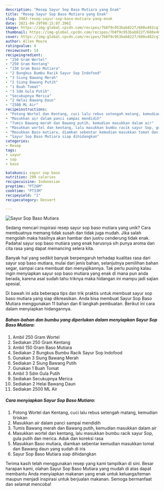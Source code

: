 ```yaml
---
description: "Resep Sayur Sop Baso Mutiara yang Enak"
title: "Resep Sayur Sop Baso Mutiara yang Enak"
slug: 3983-resep-sayur-sop-baso-mutiara-yang-enak
date: 2021-04-29T00:15:07.396Z
image: https://img-global.cpcdn.com/recipes/7b8f9c953bab822f/680x482cq70/sayur-sop-baso-mutiara-foto-resep-utama.jpg
thumbnail: https://img-global.cpcdn.com/recipes/7b8f9c953bab822f/680x482cq70/sayur-sop-baso-mutiara-foto-resep-utama.jpg
cover: https://img-global.cpcdn.com/recipes/7b8f9c953bab822f/680x482cq70/sayur-sop-baso-mutiara-foto-resep-utama.jpg
author: Allen Moore
ratingvalue: 4
reviewcount: 14
recipeingredient:
- "250 Gram Wortel"
- "250 Gram Kentang"
- "150 Gram Baso Mutiara"
- "2 Bungkus Bumbu Racik Sayur Sop Indofood"
- "3 Siung Bawang Merah"
- "2 Siung Bawang Putih"
- "1 Buah Tomat"
- "3 Sdm Gula Putih"
- "Secukupnya Merica"
- "2 Helai Bawang Daun"
- "2500 ML Air"
recipeinstructions:
- "Potong Wortel dan Kentang, cuci lalu rebus setengah matang, kemudian tiriskan"
- "Masukkan air dalam panci sampai mendidih"
- "Tumis Bawang merah dan Bawang putih, kemudian masukkan dalam air"
- "Masukkan wortel dan kentang, lalu masukkan bumbu racik sayur Sop, gula putih dan merica. Aduk dan koreksi rasa"
- "Masukkan Baso mutiara, diamkan sebentar kemudian masukkan tomat dan Bawang daun yang sudah di iris"
- "Sayur Sop Baso Mutiara siap dihidangkan"
categories:
- Resep
tags:
- sayur
- sop
- baso

katakunci: sayur sop baso 
nutrition: 299 calories
recipecuisine: Indonesian
preptime: "PT26M"
cooktime: "PT33M"
recipeyield: "1"
recipecategory: Dessert

---
```



![Sayur Sop Baso Mutiara](https://img-global.cpcdn.com/recipes/7b8f9c953bab822f/680x482cq70/sayur-sop-baso-mutiara-foto-resep-utama.jpg)

Sedang mencari inspirasi resep sayur sop baso mutiara yang unik? Cara membuatnya memang tidak susah dan tidak juga mudah. Jika salah mengolah maka hasilnya akan hambar dan justru cenderung tidak enak. Padahal sayur sop baso mutiara yang enak harusnya sih punya aroma dan cita rasa yang dapat memancing selera kita.

Banyak hal yang sedikit banyak berpengaruh terhadap kualitas rasa dari sayur sop baso mutiara, mulai dari jenis bahan, selanjutnya pemilihan bahan segar, sampai cara membuat dan menyajikannya. Tak perlu pusing kalau ingin menyiapkan sayur sop baso mutiara yang enak di mana pun anda berada, karena asal sudah tahu triknya maka hidangan ini mampu jadi sajian spesial.




Di bawah ini ada beberapa tips dan trik praktis untuk membuat sayur sop baso mutiara yang siap dikreasikan. Anda bisa membuat Sayur Sop Baso Mutiara menggunakan 11 bahan dan 6 langkah pembuatan. Berikut ini cara dalam menyiapkan hidangannya.

<!--inarticleads1-->

##### Bahan-bahan dan bumbu yang diperlukan dalam menyiapkan Sayur Sop Baso Mutiara:

1. Ambil 250 Gram Wortel
1. Sediakan 250 Gram Kentang
1. Ambil 150 Gram Baso Mutiara
1. Sediakan 2 Bungkus Bumbu Racik Sayur Sop Indofood
1. Gunakan 3 Siung Bawang Merah
1. Sediakan 2 Siung Bawang Putih
1. Gunakan 1 Buah Tomat
1. Ambil 3 Sdm Gula Putih
1. Sediakan Secukupnya Merica
1. Sediakan 2 Helai Bawang Daun
1. Sediakan 2500 ML Air




<!--inarticleads2-->

##### Cara menyiapkan Sayur Sop Baso Mutiara:

1. Potong Wortel dan Kentang, cuci lalu rebus setengah matang, kemudian tiriskan
1. Masukkan air dalam panci sampai mendidih
1. Tumis Bawang merah dan Bawang putih, kemudian masukkan dalam air
1. Masukkan wortel dan kentang, lalu masukkan bumbu racik sayur Sop, gula putih dan merica. Aduk dan koreksi rasa
1. Masukkan Baso mutiara, diamkan sebentar kemudian masukkan tomat dan Bawang daun yang sudah di iris
1. Sayur Sop Baso Mutiara siap dihidangkan




Terima kasih telah menggunakan resep yang kami tampilkan di sini. Besar harapan kami, olahan Sayur Sop Baso Mutiara yang mudah di atas dapat membantu Anda menyiapkan makanan yang enak untuk keluarga/teman maupun menjadi inspirasi untuk berjualan makanan. Semoga bermanfaat dan selamat mencoba!
